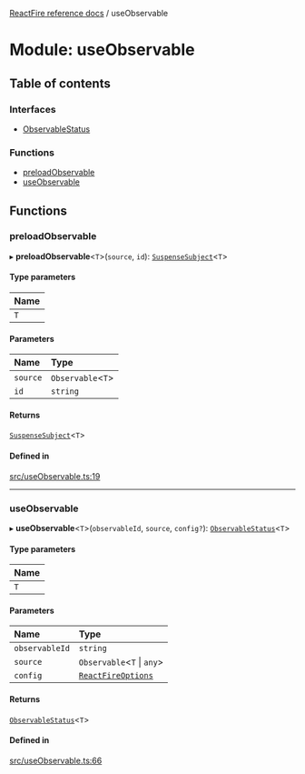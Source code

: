 [ReactFire reference docs](../README.md) / useObservable

# Module: useObservable

## Table of contents

### Interfaces

- [ObservableStatus](../interfaces/useobservable.observablestatus.md)

### Functions

- [preloadObservable](useobservable.md#preloadobservable)
- [useObservable](useobservable.md#useobservable)

## Functions

### preloadObservable

▸ **preloadObservable**<`T`\>(`source`, `id`): [`SuspenseSubject`](../classes/suspensesubject.suspensesubject-1.md)<`T`\>

#### Type parameters

| Name |
| :------ |
| `T` |

#### Parameters

| Name | Type |
| :------ | :------ |
| `source` | `Observable`<`T`\> |
| `id` | `string` |

#### Returns

[`SuspenseSubject`](../classes/suspensesubject.suspensesubject-1.md)<`T`\>

#### Defined in

[src/useObservable.ts:19](https://github.com/sujishpatel/reactfire/blob/main/src/useObservable.ts#L19)

___

### useObservable

▸ **useObservable**<`T`\>(`observableId`, `source`, `config?`): [`ObservableStatus`](../interfaces/useobservable.observablestatus.md)<`T`\>

#### Type parameters

| Name |
| :------ |
| `T` |

#### Parameters

| Name | Type |
| :------ | :------ |
| `observableId` | `string` |
| `source` | `Observable`<`T` \| `any`\> |
| `config` | [`ReactFireOptions`](../interfaces/index.reactfireoptions.md) |

#### Returns

[`ObservableStatus`](../interfaces/useobservable.observablestatus.md)<`T`\>

#### Defined in

[src/useObservable.ts:66](https://github.com/sujishpatel/reactfire/blob/main/src/useObservable.ts#L66)
